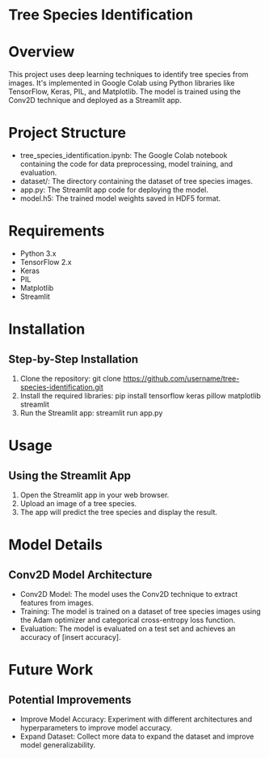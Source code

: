# Tree Species Identification

# Overview
This project uses deep learning techniques to identify tree species from images. It's implemented in Google Colab using Python libraries like TensorFlow, Keras, PIL, and Matplotlib. The model is trained using the Conv2D technique and deployed as a Streamlit app.

# Project Structure
- tree_species_identification.ipynb: The Google Colab notebook containing the code for data preprocessing, model training, and evaluation.
- dataset/: The directory containing the dataset of tree species images.
- app.py: The Streamlit app code for deploying the model.
- model.h5: The trained model weights saved in HDF5 format.

# Requirements
- Python 3.x
- TensorFlow 2.x
- Keras
- PIL
- Matplotlib
- Streamlit

# Installation
## Step-by-Step Installation
1. Clone the repository: git clone https://github.com/username/tree-species-identification.git
2. Install the required libraries: pip install tensorflow keras pillow matplotlib streamlit
3. Run the Streamlit app: streamlit run app.py

# Usage
## Using the Streamlit App
1. Open the Streamlit app in your web browser.
2. Upload an image of a tree species.
3. The app will predict the tree species and display the result.

# Model Details
## Conv2D Model Architecture
- Conv2D Model: The model uses the Conv2D technique to extract features from images.
- Training: The model is trained on a dataset of tree species images using the Adam optimizer and categorical cross-entropy loss function.
- Evaluation: The model is evaluated on a test set and achieves an accuracy of [insert accuracy].

# Future Work
## Potential Improvements
- Improve Model Accuracy: Experiment with different architectures and hyperparameters to improve model accuracy.
- Expand Dataset: Collect more data to expand the dataset and improve model generalizability.
